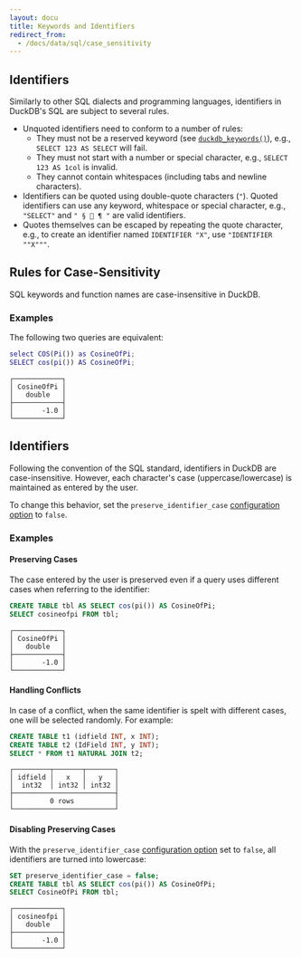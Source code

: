 ```yaml
---
layout: docu
title: Keywords and Identifiers
redirect_from:
  - /docs/data/sql/case_sensitivity
---
```


## Identifiers

Similarly to other SQL dialects and programming languages, identifiers in DuckDB's SQL are subject to several rules.

* Unquoted identifiers need to conform to a number of rules:
    * They must not be a reserved keyword (see [`duckdb_keywords()`](duckdb_table_functions#duckdb_keywords)), e.g., `SELECT 123 AS SELECT` will fail.
    * They must not start with a number or special character, e.g., `SELECT 123 AS 1col` is invalid.
    * They cannot contain whitespaces (including tabs and newline characters).
* Identifiers can be quoted using double-quote characters (`"`). Quoted identifiers can use any keyword, whitespace or special character, e.g., `"SELECT"` and `" § 🦆 ¶ "` are valid identifiers.
* Quotes themselves can be escaped by repeating the quote character, e.g., to create an identifier named `IDENTIFIER "X"`, use `"IDENTIFIER ""X"""`.

## Rules for Case-Sensitivity

SQL keywords and function names are case-insensitive in DuckDB.

### Examples

The following two queries are equivalent:

```matlab
select COS(Pi()) as CosineOfPi;
SELECT cos(pi()) AS CosineOfPi;
```
```text
┌────────────┐
│ CosineOfPi │
│   double   │
├────────────┤
│       -1.0 │
└────────────┘
```

## Identifiers

Following the convention of the SQL standard, identifiers in DuckDB are case-insensitive.
However, each character's case (uppercase/lowercase) is maintained as entered by the user.

To change this behavior, set the `preserve_identifier_case` [configuration option](configuration#configuration-reference) to `false`.

### Examples

#### Preserving Cases

The case entered by the user is preserved even if a query uses different cases when referring to the identifier:

```sql
CREATE TABLE tbl AS SELECT cos(pi()) AS CosineOfPi;
SELECT cosineofpi FROM tbl;
```
```text
┌────────────┐
│ CosineOfPi │
│   double   │
├────────────┤
│       -1.0 │
└────────────┘
```

#### Handling Conflicts

In case of a conflict, when the same identifier is spelt with different cases, one will be selected randomly. For example:

```sql
CREATE TABLE t1 (idfield INT, x INT);
CREATE TABLE t2 (IdField INT, y INT);
SELECT * FROM t1 NATURAL JOIN t2;
```

```text
┌─────────┬───────┬───────┐
│ idfield │   x   │   y   │
│  int32  │ int32 │ int32 │
├─────────────────────────┤
│         0 rows          │
└─────────────────────────┘
```



#### Disabling Preserving Cases

With the `preserve_identifier_case` [configuration option](configuration#configuration-reference) set to `false`, all identifiers are turned into lowercase:

```sql
SET preserve_identifier_case = false;
CREATE TABLE tbl AS SELECT cos(pi()) AS CosineOfPi;
SELECT CosineOfPi FROM tbl;
```
```text
┌────────────┐
│ cosineofpi │
│   double   │
├────────────┤
│       -1.0 │
└────────────┘
```
